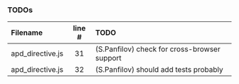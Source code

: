 ### TODOs
| Filename | line # | TODO
|:------|:------:|:------
| apd_directive.js | 31 | (S.Panfilov) check for cross-browser support
| apd_directive.js | 32 | (S.Panfilov) should add tests probably